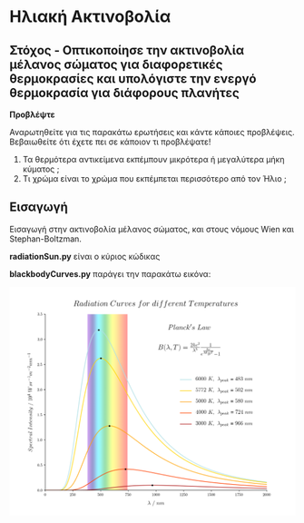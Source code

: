 # Ηλιακή Ακτινοβολία

## Στόχος - Οπτικοποίησε την ακτινοβολία μέλανος σώματος για διαφορετικές θερμοκρασίες και υπολόγιστε την ενεργό θερμοκρασία για διάφορους πλανήτες

**Προβλέψτε**

Αναρωτηθείτε για τις παρακάτω ερωτήσεις και κάντε κάποιες προβλέψεις. Βεβαιωθείτε ότι έχετε πει σε κάποιον τι προβλέψατε!

1) Τα θερμότερα αντικείμενα εκπέμπουν μικρότερα ή μεγαλύτερα μήκη κύματος ;
2) Τι χρώμα είναι το χρώμα που εκπέμπεται περισσότερο από τον Ήλιο ;

## Εισαγωγή

Εισαγωγή στην ακτινοβολία μέλανος σώματος, και στους νόμους Wien και Stephan-Boltzman.

**radiationSun.py** είναι ο κύριος κώδικας

**blackbodyCurves.py** παράγει την παρακάτω εικόνα:

![AstroWelcome](blackbodyCurves.png)
